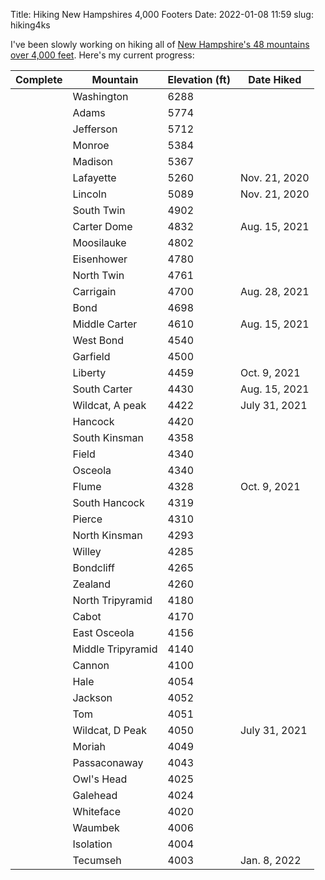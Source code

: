 Title: Hiking New Hampshires 4,000 Footers
Date: 2022-01-08 11:59
slug: hiking4ks

I've been slowly working on hiking all of <a href="http://4000footers.com/nh.shtml" target="_blank">New Hampshire's 48 mountains over 4,000 feet</a>. Here's my current progress:

|  Complete  | Mountain | Elevation (ft) | Date Hiked |
|-----------|----------|----------------|------------|
| | Washington | 6288 | |
| | Adams | 5774 | |
| | Jefferson | 5712 | |
| | Monroe | 5384 | |
| | Madison | 5367 | |
| <i class="fas fa-check"></i> | Lafayette | 5260 | Nov. 21, 2020 |
| <i class="fas fa-check"></i> | Lincoln | 5089 | Nov. 21, 2020 |
| | South Twin | 4902 | |
| <i class="fas fa-check"></i> | Carter Dome | 4832 | Aug. 15, 2021 |
| | Moosilauke | 4802 | |
| | Eisenhower | 4780 | |
| | North Twin | 4761 | |
| <i class="fas fa-check"></i> | Carrigain | 4700 | Aug. 28, 2021 |
| | Bond | 4698 | |
| <i class="fas fa-check"></i> | Middle Carter | 4610 | Aug. 15, 2021 |
| | West Bond | 4540 | |
| | Garfield | 4500 | |
| <i class="fas fa-check"></i> | Liberty | 4459 | Oct. 9, 2021 |
| <i class="fas fa-check"></i> | South Carter | 4430 | Aug. 15, 2021 |
| <i class="fas fa-check"></i> | Wildcat, A peak | 4422 | July 31, 2021 |
| | Hancock | 4420 | |
| | South Kinsman | 4358 | |
| | Field | 4340 | |
| | Osceola | 4340 | |
| <i class="fas fa-check"></i> | Flume | 4328 | Oct. 9, 2021 |
| | South Hancock | 4319 | |
| | Pierce | 4310 | |
| | North Kinsman | 4293 | |
| | Willey | 4285 | |
| | Bondcliff | 4265 | |
| | Zealand | 4260 | |
| | North Tripyramid | 4180 | |
| | Cabot | 4170 | |
| | East Osceola | 4156 | |
| | Middle Tripyramid | 4140 | |
| | Cannon | 4100 | |
| | Hale | 4054 | |
| | Jackson | 4052 | |
| | Tom | 4051 | |
| <i class="fas fa-check"></i> | Wildcat, D Peak | 4050 | July 31, 2021|
| | Moriah | 4049 | |
| | Passaconaway | 4043 | |
| | Owl's Head | 4025 | |
| | Galehead | 4024 | |
| | Whiteface | 4020 | |
| | Waumbek | 4006 | |
| | Isolation | 4004 | |
| <i class="fas fa-check"></i> | Tecumseh | 4003 | Jan. 8, 2022|
